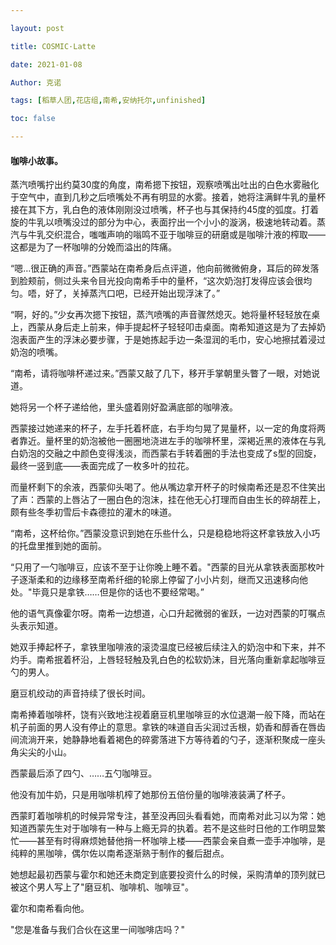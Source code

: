 ```yaml
---

layout: post

title: COSMIC·Latte

date: 2021-01-08

Author: 克诺

tags: [稻草人团,花店组,南希,安纳托尔,unfinished]

toc: false

---
```

#### 咖啡小故事。

蒸汽喷嘴拧出约莫30度的角度，南希摁下按钮，观察喷嘴出吐出的白色水雾融化于空气中，直到几秒之后喷嘴处不再有明显的水雾。接着，她将注满鲜牛乳的量杯接在其下方，乳白色的液体刚刚没过喷嘴，杯子也与其保持约45度的弧度。打着旋的牛乳以喷嘴没过的部分为中心，表面拧出一个小小的漩涡，极速地转动着。蒸汽与牛乳交织混合，嗤嗤声响的嗡鸣不亚于咖啡豆的研磨或是咖啡汁液的榨取——这都是为了一杯咖啡的分娩而溢出的阵痛。

“嗯…很正确的声音。”西蒙站在南希身后点评道，他向前微微俯身，耳后的碎发落到脸颊前，侧过头来令目光投向南希手中的量杯，“这次奶泡打发得应该会很均匀。唔，好了，关掉蒸汽口吧，已经开始出现浮沫了。”

“啊，好的。”少女再次摁下按钮，蒸汽喷嘴的声音骤然熄灭。她将量杯轻轻放在桌上，西蒙从身后走上前来，伸手提起杯子轻轻叩击桌面。南希知道这是为了去掉奶泡表面产生的浮沫必要步骤，于是她拣起手边一条湿润的毛巾，安心地擦拭着浸过奶泡的喷嘴。

“南希，请将咖啡杯递过来。”西蒙又敲了几下，移开手掌朝里头瞥了一眼，对她说道。

她将另一个杯子递给他，里头盛着刚好盈满底部的咖啡液。

西蒙接过她递来的杯子，左手托着杯底，右手均匀晃了晃量杯，以一定的角度将两者靠近。量杯里的奶泡被他一圈圈地浇进左手的咖啡杯里，深褐近黑的液体在与乳白奶泡的交融之中颜色变得浅淡，而西蒙右手转着圈的手法也变成了s型的回旋，最终一竖到底——表面完成了一枚多叶的拉花。

而量杯剩下的余液，西蒙仰头喝了。他从嘴边拿开杯子的时候南希还是忍不住笑出了声：西蒙的上唇沾了一圈白色的泡沫，挂在他无心打理而自由生长的碎胡茬上，颇有些冬季初雪后卡森德拉的灌木的味道。

“南希，这杯给你。”西蒙没意识到她在乐些什么，只是稳稳地将这杯拿铁放入小巧的托盘里推到她的面前。

“只用了一勺咖啡豆，应该不至于让你晚上睡不着。"西蒙的目光从拿铁表面那枚叶子逐渐柔和的边缘移至南希纤细的轮廓上停留了小小片刻，继而又迅速移向他处。"毕竟只是拿铁……但是你的话也不要经常喝。”

他的语气真像霍尔呀。南希一边想道，心口升起微弱的雀跃，一边对西蒙的叮嘱点头表示知道。

她双手捧起杯子，拿铁里咖啡液的滚烫温度已经被后续注入的奶泡中和下来，并不灼手。南希抿着杯沿，上唇轻轻触及乳白色的松软奶沫，目光落向重新拿起咖啡豆勺的男人。

磨豆机绞动的声音持续了很长时间。

南希捧着咖啡杯，饶有兴致地注视着磨豆机里咖啡豆的水位退潮一般下降，而站在机子前面的男人没有停止的意思。拿铁的味道自舌尖润过舌根，奶香和醇香在唇齿间流淌开来，她静静地看着褐色的碎雾落进下方等待着的勺子，逐渐积聚成一座头角尖尖的小山。

西蒙最后添了四勺、……五勺咖啡豆。

他没有加牛奶，只是用咖啡机榨了她那份五倍份量的咖啡液装满了杯子。

西蒙盯着咖啡机的时候异常专注，甚至没再回头看看她，而南希对此习以为常：她知道西蒙先生对于咖啡有一种与上瘾无异的执着。若不是这些时日他的工作明显繁忙——甚至有时得麻烦她替他捎一杯咖啡上楼——西蒙会亲自煮一壶手冲咖啡，是纯粹的黑咖啡，偶尔佐以南希逐渐熟于制作的餐后甜点。

她想起最初西蒙与霍尔和她还未商定到底要投资什么的时候，采购清单的顶列就已被这个男人写上了"磨豆机、咖啡机、咖啡豆"。

霍尔和南希看向他。

"您是准备与我们合伙在这里一间咖啡店吗？" 

